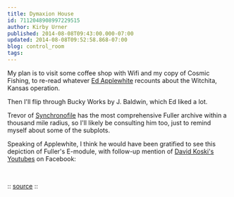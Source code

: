 ```yaml
---
title: Dymaxion House
id: 7112048908997229515
author: Kirby Urner
published: 2014-08-08T09:43:00.000-07:00
updated: 2014-08-08T09:52:58.868-07:00
blog: control_room
tags: 
---
```


My plan is to visit some coffee shop with Wifi and my copy of Cosmic Fishing, to re-read whatever [Ed Applewhite](http://grunch.net/archives/171) recounts about the Witchita, Kansas operation.

Then I'll flip through Bucky Works by J. Baldwin, which Ed liked a lot.

Trevor of [Synchronofile](http://synchronofile.com/) has the most comprehensive Fuller archive within a thousand mile radius, so I'll likely be consulting him too, just to remind myself about some of the subplots.

Speaking of Applewhite, I think he would have been gratified to see this depiction of Fuller's E-module, with follow-up mention of [David Koski's Youtubes](http://coffeeshopsnet.blogspot.com/2014/06/vzome-work.html) on Facebook:

[](http://www.nature.com/nphoton/journal/v7/n3/images_article/nphoton.2012.343-f3.jpg) 

:: [source](http://www.nature.com/nphoton/journal/v7/n3/fig_tab/nphoton.2012.343_F3.html) ::